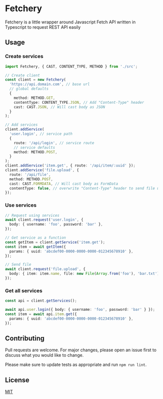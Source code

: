 # Fetchery

Fetchery is a little wrapper around Javascript Fetch API written in Typescript to request REST API easily

## Usage

### Create services

```typescript
import Fetchery, { CAST, CONTENT_TYPE, METHOD } from './src';

// Create client
const client = new Fetchery(
  'https://api.domain.com', // base url
  // global defaults
  {
    method: METHOD.GET,
    contentType: CONTENT_TYPE.JSON, // Add "Content-Type" header
    cast: CAST.JSON, // Will cast body as JSON
  }
);

// Add services
client.addService(
  'user.login', // service path
  {
    route: '/api/login', // service route
    // service defaults
    method: METHOD.POST,
  }
);
client.addService('item.get', { route: '/api/item/:uuid' });
client.addService('file.upload', {
  route: '/api/file',
  method: METHOD.POST,
  cast: CAST.FORMDATA, // Will cast body as FormData
  contentType: false, // overwrite "Content-Type" header to send file using FormData
});
```

### Use services

```typescript
// Request using services
await client.request('user.login', {
  body: { username: 'foo', password: 'bar' },
});

// Get service as a function
const getItem = client.getService('item.get');
const item = await getItem({
  params: { uuid: 'abcdef00-0000-0000-0000-012345678910' },
});

// Send file
await client.request('file.upload', {
  body: { item: item.name, file: new File(Array.from('foo'), 'bar.txt') },
});
```

### Get all services

```typescript
const api = client.getServices();

await api.user.login({ body: { username: 'foo', password: 'bar' } });
const item = await api.item.get({
  params: { uuid: 'abcdef00-0000-0000-0000-012345678910' },
});
```

## Contributing

Pull requests are welcome. For major changes, please open an issue first to discuss what you would like to change.

Please make sure to update tests as appropriate and run `npm run lint`.

## License

[MIT](./LICENSE)
